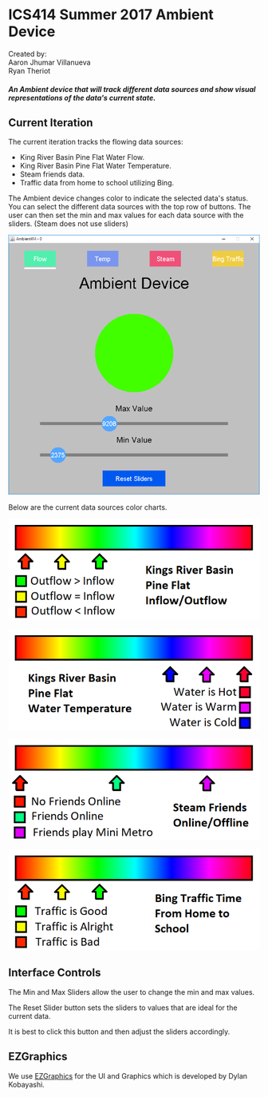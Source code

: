 # ICS414 Summer 2017 Ambient Device
Created by:  
Aaron Jhumar Villanueva  
Ryan Theriot

##### An Ambient device that will track different data sources and show visual representations of the data's current state.

## Current Iteration
The current iteration tracks the flowing data sources:  
  - King River Basin Pine Flat Water Flow.  
  - King River Basin Pine Flat Water Temperature.  
  - Steam friends data.  
  - Traffic data from home to school utilizing Bing.  

The Ambient device changes color to indicate the selected data's status.
You can select the different data sources with the top row of buttons.
The user can then set the min and max values for each data source with the sliders. (Steam does not use sliders)

![alt test](https://raw.githubusercontent.com/aaronvil/ICS414_ambient/ryan-assignment2/doc/images/Application.png)

Below are the current data sources color charts.

![alt test](https://raw.githubusercontent.com/aaronvil/ICS414_ambient/ryan-assignment2/doc/images/PineFlatFlow.png)  
 
![alt test](https://raw.githubusercontent.com/aaronvil/ICS414_ambient/ryan-assignment2/doc/images/PineFlatTemp.png)  

![alt test](https://raw.githubusercontent.com/aaronvil/ICS414_ambient/ryan-assignment2/doc/images/Steam.png)  

![alt test](https://raw.githubusercontent.com/aaronvil/ICS414_ambient/ryan-assignment2/doc/images/BingTraffic.png)  

## Interface Controls
The Min and Max Sliders allow the user to change the min and max values.  

The Reset Slider button sets the sliders to values that are ideal for the current data.  

It is best to click this button and then adjust the sliders accordingly.  

## EZGraphics
We use [EZGraphics](http://www2.hawaii.edu/~dylank/ics111/) for the UI and Graphics which is developed by Dylan Kobayashi.
